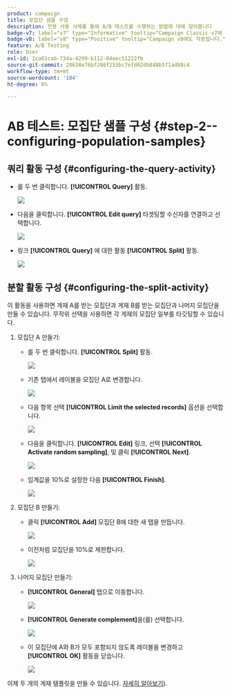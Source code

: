 ```yaml
---
product: campaign
title: 모집단 샘플 구성
description: 전용 사용 사례를 통해 A/B 테스트를 수행하는 방법에 대해 알아봅니다
badge-v7: label="v7" type="Informative" tooltip="Campaign Classic v7에 적용"
badge-v8: label="v8" type="Positive" tooltip="Campaign v8에도 적용됩니다."
feature: A/B Testing
role: User
exl-id: 1ca01cab-734a-4299-b112-04eec51222fb
source-git-commit: 28638e76bf286f253bc7efd02db848b571ad88c4
workflow-type: tm+mt
source-wordcount: '184'
ht-degree: 6%

---
```


# AB 테스트: 모집단 샘플 구성 {#step-2--configuring-population-samples}

## 쿼리 활동 구성 {#configuring-the-query-activity}

* 를 두 번 클릭합니다. **[!UICONTROL Query]** 활동.

  ![](assets/use_case_abtesting_createrecipients_001.png)

* 다음을 클릭합니다. **[!UICONTROL Edit query]** 타겟팅할 수신자를 연결하고 선택합니다.

  ![](assets/use_case_abtesting_createrecipients_002.png)

* 링크 **[!UICONTROL Query]** 에 대한 활동 **[!UICONTROL Split]** 활동.

  ![](assets/use_case_abtesting_createrecipients_003.png)

## 분할 활동 구성 {#configuring-the-split-activity}

이 활동을 사용하면 게재 A를 받는 모집단과 게재 B를 받는 모집단과 나머지 모집단을 만들 수 있습니다. 무작위 선택을 사용하면 각 게재의 모집단 일부를 타깃팅할 수 있습니다.

1. 모집단 A 만들기:

   * 를 두 번 클릭합니다. **[!UICONTROL Split]** 활동.

     ![](assets/use_case_abtesting_createrecipients_004.png)

   * 기존 탭에서 레이블을 모집단 A로 변경합니다.

     ![](assets/use_case_abtesting_createrecipients_005.png)

   * 다음 항목 선택 **[!UICONTROL Limit the selected records]** 옵션을 선택합니다.

     ![](assets/use_case_abtesting_createrecipients_006.png)

   * 다음을 클릭합니다. **[!UICONTROL Edit]** 링크, 선택 **[!UICONTROL Activate random sampling]**, 및 클릭 **[!UICONTROL Next]**.

     ![](assets/use_case_abtesting_createrecipients_007.png)

   * 임계값을 10%로 설정한 다음 **[!UICONTROL Finish]**.

     ![](assets/use_case_abtesting_createrecipients_008.png)

1. 모집단 B 만들기:

   * 클릭 **[!UICONTROL Add]** 모집단 B에 대한 새 탭을 만듭니다.

     ![](assets/use_case_abtesting_createrecipients_009.png)

   * 이전처럼 모집단을 10%로 제한합니다.

     ![](assets/use_case_abtesting_createrecipients_010.png)

1. 나머지 모집단 만들기:

   * **[!UICONTROL General]** 탭으로 이동합니다. 

     ![](assets/use_case_abtesting_createrecipients_011.png)

   * **[!UICONTROL Generate complement]**&#x200B;을(를) 선택합니다.

     ![](assets/use_case_abtesting_createrecipients_012.png)

   * 이 모집단에 A와 B가 모두 포함되지 않도록 레이블을 변경하고 **[!UICONTROL OK]** 활동을 닫습니다.

     ![](assets/use_case_abtesting_createrecipients_013.png)

이제 두 개의 게재 템플릿을 만들 수 있습니다. [자세히 알아보기](a-b-testing-uc-delivery-templates.md)).
